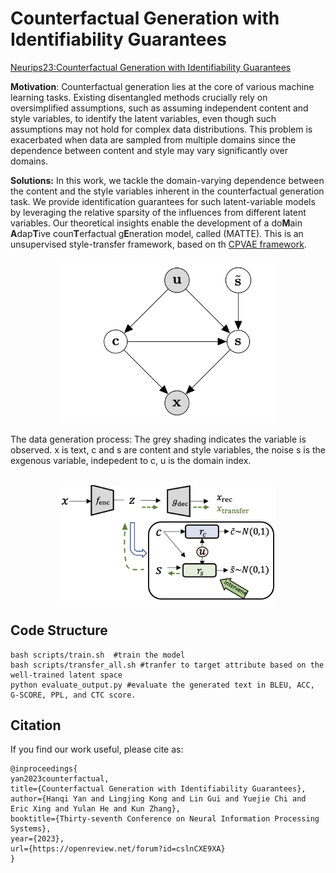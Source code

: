 # Counterfactual Generation with Identifiability Guarantees
[Neurips23:Counterfactual Generation with Identifiability Guarantees](https://openreview.net/forum?id=cslnCXE9XA)

**Motivation**: Counterfactual generation lies at the core of various machine learning tasks. Existing disentangled methods crucially rely on oversimplified assumptions, such as assuming independent content and style variables, to identify the latent variables, even though such assumptions may not hold for complex data distributions. This problem is exacerbated when data are sampled from multiple domains since the dependence between content and style may vary significantly over domains. 

**Solutions:** In this work, we tackle the domain-varying dependence between the content and the style variables inherent in the counterfactual generation task. We provide identification guarantees for such latent-variable models by leveraging the relative sparsity of the influences from different latent variables. Our theoretical insights enable the development of a do**M**ain **A**dap**T**ive coun**T**erfactual g**E**neration model, called (MATTE). This is an unsupervised style-transfer framework, based on th [CPVAE framework](https://github.com/BorealisAI/CP-VAE).

<p align="center">
<img src="causal_graph_noC.png"  width="350" >
</p>
The data generation process: The grey shading indicates the variable is observed. x is text, c and s are content and style variables, the noise s is the exgenous variable, indepedent to c, u is the domain index.
<br>
</br>
<p align="center">
<img src="model_overview.png"  width="350" >
</p>

## Code Structure
```
bash scripts/train.sh  #train the model
bash scripts/transfer_all.sh #tranfer to target attribute based on the well-trained latent space
python evaluate_output.py #evaluate the generated text in BLEU, ACC, G-SCORE, PPL, and CTC score.
```

## Citation

If you find our work useful, please cite as:

```
@inproceedings{
yan2023counterfactual,
title={Counterfactual Generation with Identifiability Guarantees},
author={Hanqi Yan and Lingjing Kong and Lin Gui and Yuejie Chi and Eric Xing and Yulan He and Kun Zhang},
booktitle={Thirty-seventh Conference on Neural Information Processing Systems},
year={2023},
url={https://openreview.net/forum?id=cslnCXE9XA}
}
```
